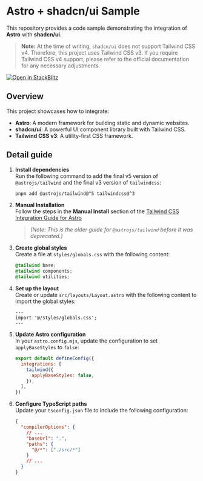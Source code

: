 # Astro + shadcn/ui Sample

This repository provides a code sample demonstrating the integration of **Astro** with **shadcn/ui**.

> **Note:** At the time of writing, `shadcn/ui` does not support Tailwind CSS v4. Therefore, this project uses Tailwind CSS v3. If you require Tailwind CSS v4 support, please refer to the official documentation for any necessary adjustments.

[![Open in StackBlitz](https://developer.stackblitz.com/img/open_in_stackblitz.svg)](https://stackblitz.com/github/ngtankhoa/astro-react-tailwind-shadcnui?title=astro-react-tailwindv3-shadcnui)

## Overview

This project showcases how to integrate:

- **Astro**: A modern framework for building static and dynamic websites.
- **shadcn/ui**: A powerful UI component library built with Tailwind CSS.
- **Tailwind CSS v3**: A utility-first CSS framework.

## Detail guide

1. **Install dependencies**  
   Run the following command to add the final v5 version of `@astrojs/tailwind` and the final v3 version of `tailwindcss`:

   ```bash
   pnpm add @astrojs/tailwind@^5 tailwindcss@^3
   ```

2. **Manual Installation**  
   Follow the steps in the **Manual Install** section of the [Tailwind CSS Integration Guide for Astro](https://github.com/withastro/docs/blob/1e7f9af85ddaa3074cbc7f649370be965aed498b/src/content/docs/en/guides/integrations-guide/tailwind.mdx)

   > _(Note: This is the older guide for `@astrojs/tailwind` before it was deprecated.)_

3. **Create global styles**  
   Create a file at `styles/globals.css` with the following content:

   ```css
   @tailwind base;
   @tailwind components;
   @tailwind utilities;
   ```

4. **Set up the layout**  
   Create or update `src/layouts/Layout.astro` with the following content to import the global styles:

   ```astro
   ---
   import '@/styles/globals.css';
   ---
   ```

5. **Update Astro configuration**  
   In your `astro.config.mjs`, update the configuration to set `applyBaseStyles` to `false`:

   ```js
   export default defineConfig({
     integrations: [
       tailwind({
         applyBaseStyles: false,
       }),
     ],
   })
   ```

6. **Configure TypeScript paths**  
   Update your `tsconfig.json` file to include the following configuration:

   ```json
   {
     "compilerOptions": {
       // ...
       "baseUrl": ".",
       "paths": {
         "@/*": ["./src/*"]
       }
       // ...
     }
   }
   ```
